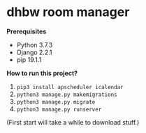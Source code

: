 # dhbw room manager

**Prerequisites**

 * Python 3.7.3
 * Django 2.2.1
 * pip 19.1.1 

**How to run this project?**

1.  `pip3 install apscheduler icalendar`
2.  `python3 manage.py makemigrations`
3.  `python3 manage.py migrate`
4.  `python3 manage.py runserver`

(First start will take a while to download stuff.)